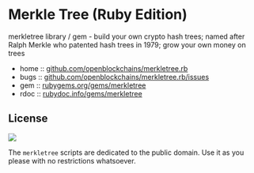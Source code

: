 # Merkle Tree (Ruby Edition)

merkletree library / gem - build your own crypto hash trees; named after Ralph Merkle who patented hash trees in 1979; grow your own money on trees


* home  :: [github.com/openblockchains/merkletree.rb](https://github.com/openblockchains/merkletree.rb)
* bugs  :: [github.com/openblockchains/merkletree.rb/issues](https://github.com/openblockchains/merkletree.rb/issues)
* gem   :: [rubygems.org/gems/merkletree](https://rubygems.org/gems/merkletree)
* rdoc  :: [rubydoc.info/gems/merkletree](http://rubydoc.info/gems/merkletree)




## License

![](https://publicdomainworks.github.io/buttons/zero88x31.png)

The `merkletree` scripts are dedicated to the public domain.
Use it as you please with no restrictions whatsoever.
